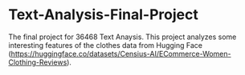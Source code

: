 # Text-Analysis-Final-Project
The final project for 36468 Text Anaysis. This project analyzes some interesting features of the clothes data from Hugging Face (https://huggingface.co/datasets/Censius-AI/ECommerce-Women-Clothing-Reviews).
